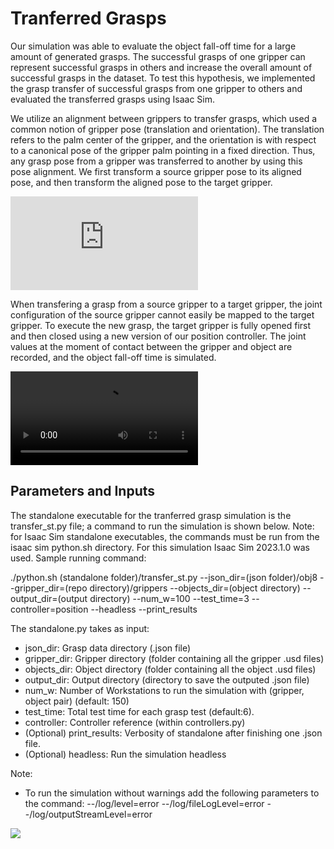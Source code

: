 # Tranferred Grasps

Our simulation was able to evaluate the object fall-off time for a large amount of generated grasps. The successful grasps of one gripper can represent successful grasps in others and increase the overall amount of successful grasps in the dataset. 
To test this hypothesis, we implemented the grasp transfer of successful grasps from one gripper to others and evaluated the transferred grasps using Isaac Sim.

We utilize an alignment between grippers to transfer grasps, which used a common notion of gripper pose (translation and orientation). The translation refers to the palm center of the gripper, and the orientation is with respect to a canonical pose of the gripper palm pointing in a fixed direction. Thus, any grasp pose from a gripper was transferred to another by using this pose alignment. We first transform a source gripper pose to its aligned pose, and then transform the aligned pose to the target gripper. 

![](https://github.com/IRVLUTD/isaac_sim_grasping/blob/main/media/transfer_grasps.pdf)


When transfering a grasp from a source gripper to a target gripper, the joint configuration of the source gripper cannot easily be mapped to the target gripper. To execute the new grasp, the target gripper is fully opened first and then closed using a new version of our position controller. The joint values at the moment of contact between the gripper and object are recorded, and the object fall-off time is simulated.

![](https://github.com/IRVLUTD/isaac_sim_grasping/blob/main/media/transfer_close.mp4)


## Parameters and Inputs
The standalone executable for the tranferred grasp simulation is the transfer_st.py file; a command to run the simulation is shown below. Note: for Isaac Sim standalone executables, the commands must be run from the isaac sim python.sh directory. For this simulation Isaac Sim 2023.1.0 was used. Sample running command:


./python.sh (standalone folder)/transfer_st.py --json_dir=(json folder)/obj8 --gripper_dir=(repo directory)/grippers --objects_dir=(object directory) --output_dir=(output directory) --num_w=100 --test_time=3 --controller=position --headless --print_results


The standalone.py takes as input:
- json_dir: Grasp data directory (.json file)
- gripper_dir: Gripper directory (folder containing all the gripper .usd files)
- objects_dir: Object directory (folder containing all the object .usd files)
- output_dir: Output directory (directory to save the outputed .json file)
- num_w: Number of Workstations to run the simulation with (gripper, object pair) (default: 150)
- test_time: Total test time for each grasp test (default:6).
- controller: Controller reference (within controllers.py)
- (Optional) print_results: Verbosity of standalone after finishing one .json file.
- (Optional) headless: Run the simulation headless


Note: 
- To run the simulation without warnings add the following parameters to the command: 
 --/log/level=error --/log/fileLogLevel=error --/log/outputStreamLevel=error
  
![](https://github.com/IRVLUTD/isaac_sim_grasping/blob/main/media/transfer_close.gif)
